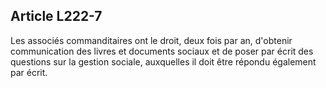 Article L222-7
----
Les associés commanditaires ont le droit, deux fois par an, d'obtenir
communication des livres et documents sociaux et de poser par écrit des
questions sur la gestion sociale, auxquelles il doit être répondu également par
écrit.
